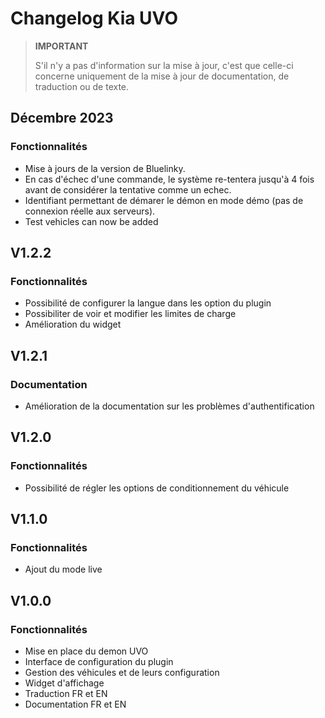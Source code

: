 # Changelog Kia UVO

>**IMPORTANT**
>
> S'il n'y a pas d'information sur la mise à jour, c'est que celle-ci concerne uniquement de la mise à jour de documentation, de traduction ou de texte.

## Décembre 2023

### Fonctionnalités

- Mise à jours de la version de Bluelinky.
- En cas d'échec d'une commande, le système re-tentera jusqu'à 4 fois avant de considérer la tentative comme un echec.
- Identifiant permettant de démarer le démon en mode démo (pas de connexion réelle aux serveurs).
- Test vehicles can now be added

## V1.2.2

### Fonctionnalités

- Possibilité de configurer la langue dans les option du plugin
- Possibiliter de voir et modifier les limites de charge
- Amélioration du widget

## V1.2.1

### Documentation

- Amélioration de la documentation sur les problèmes d'authentification

## V1.2.0

### Fonctionnalités

- Possibilité de régler les options de conditionnement du véhicule

## V1.1.0

### Fonctionnalités

- Ajout du mode live

## V1.0.0

### Fonctionnalités

- Mise en place du demon UVO
- Interface de configuration du plugin
- Gestion des véhicules et de leurs configuration
- Widget d'affichage
- Traduction FR et EN
- Documentation FR et EN
